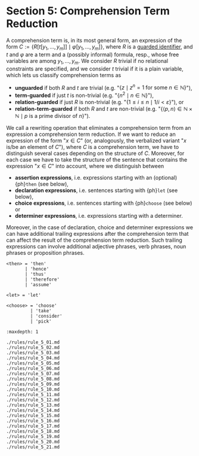Section 5: Comprehension Term Reduction
=======================================

A comprehension term is, in its most general form, an expression of the form
$C := \{R[t[y_1, \dots, y_m]] \mid \varphi[y_1, \dots, y_m]\}$, where $R$ is a
[guarded identifier](/guarded_identifiers.md), and $t$ and $\varphi$ are a term
and a (possibly informal) formula, resp., whose free variables are among $y_1, \dots, y_m$.
We consider $R$ trivial if no relational constraints are
specified, and we consider $t$ trivial if it is a plain variable, which lets us classify
comprehension terms as

  - **unguarded** if both $R$ and $t$ are trivial (e.g. "$\{z \mid z^n = 1 \text{ for some } n \in \mathbb{N}\}$"),
  - **term-guarded** if just $t$ is non-trivial (e.g. "$\{n^2 \mid n \in \mathbb{N}\}$"),
  - **relation-guarded** if just $R$ is non-trivial (e.g. "$\{1 \leq i \leq n \mid 1/i < \varepsilon\}$"), or
  - **relation-term-guarded** if both $R$ and $t$ are non-trivial (e.g.
    "$\{\langle p,n \rangle \in \mathbb{N} \times \mathbb{N} \mid p \text{ is a prime divisor of } n\}$").

We call a rewriting operation that eliminates a comprehension term from an
expression a comprehension term reduction.
If we want to reduce an expression of the form "$x \in C$" (or, analogously, the
verbalized variant "$x$ is/be an element of $C$"), where $C$ is a comprehension term,
we have to distinguish several cases depending on the structure of $C$.
Moreover, for each case we have to take the
structure of the sentence that contains the expression "$x \in C$" into account,
where we distinguish between

  - **assertion expressions**, i.e. expressions starting with an (optional) {ph}`then` (see below),
  - **declaration expressions**, i.e. sentences starting with {ph}`let` (see below),
  - **choice expressions**, i.e. sentences starting with {ph}`choose` (see below) or
  - **determiner expressions**, i.e. expressions starting with a determiner.

Moreover, in the case of declaration, choice and determiner expressions we
can have additional trailing expressions after the comprehension term that can
affect the result of the comprehension term reduction. Such trailing expressions
can involve additional adjective phrases, verb phrases, noun phrases
or proposition phrases.

```{code-block} nbnf
<then> = 'then'
       | 'hence'
       | 'thus'
       | 'therefore'
       | 'assume'
```

```{code-block} nbnf
<let> = 'let'
```

```{code-block} nbnf
<choose> = 'choose'
         | 'take'
         | 'consider'
         | 'pick'
```


```{toctree}
:maxdepth: 1

./rules/rule_5_01.md
./rules/rule_5_02.md
./rules/rule_5_03.md
./rules/rule_5_04.md
./rules/rule_5_05.md
./rules/rule_5_06.md
./rules/rule_5_07.md
./rules/rule_5_08.md
./rules/rule_5_09.md
./rules/rule_5_10.md
./rules/rule_5_11.md
./rules/rule_5_12.md
./rules/rule_5_13.md
./rules/rule_5_14.md
./rules/rule_5_15.md
./rules/rule_5_16.md
./rules/rule_5_17.md
./rules/rule_5_18.md
./rules/rule_5_19.md
./rules/rule_5_20.md
./rules/rule_5_21.md
```
